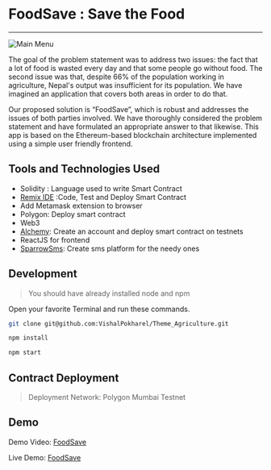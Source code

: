 # FoodSave : Save the Food
---
![Main Menu](https://cdn.discordapp.com/attachments/525698680293163019/1066654798075666533/logo.png)

The goal of the problem statement was to address two issues: the fact that a lot of food is wasted every day and that some people go without food. The second issue was that, despite 66% of the population working in agriculture, Nepal's output was insufficient for its population. We have imagined an application that covers both areas in order to do that. 

Our proposed solution is “FoodSave”, which is robust and addresses the issues of both parties involved. We have thoroughly considered the problem statement and have formulated an appropriate answer to that likewise. This app is based on the Ethereum-based blockchain architecture implemented using a simple user friendly frontend.

## Tools and Technologies Used

- Solidity : Language used to write Smart Contract
- [Remix IDE](https://remix.ethereum.org) :Code, Test and Deploy Smart Contract
- Add Metamask extension to browser
- Polygon: Deploy smart contract 
- Web3
- [Alchemy](https://infura.io/): Create an account and deploy smart contract on testnets
- ReactJS for frontend
- [SparrowSms](https://docs.sparrowsms.com/): Create sms platform for the needy ones


## Development
> You should have already installed node and npm 


Open your favorite Terminal and run these commands.

```sh
git clone git@github.com:VishalPokharel/Theme_Agriculture.git
```

```sh
npm install
```

```sh
npm start
```
## Contract Deployment
> Deployment Network: Polygon Mumbai Testnet


## Demo
Demo Video: [FoodSave](http://medossier.netlify.app)


Live Demo: [FoodSave](http://medossier.netlify.app)



